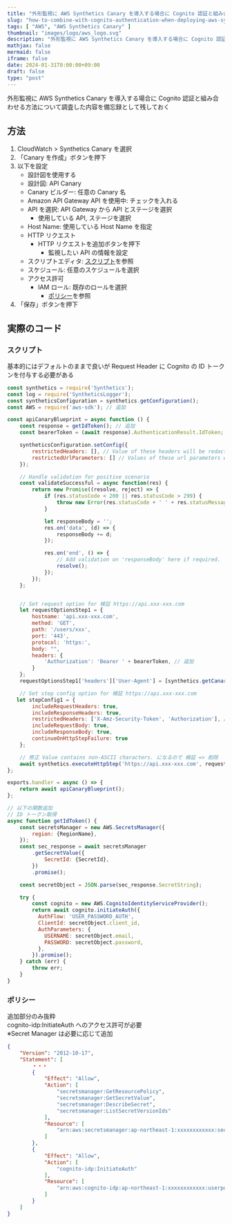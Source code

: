 ```yaml
---
title: "外形監視に AWS Synthetics Canary を導入する場合に Cognito 認証と組み合わせる方法"
slug: "how-to-combine-with-cognito-authentication-when-deploying-aws-synthetics-canary-for-external-monitoring"
tags: [ "AWS", "AWS Synthetics Canary" ]
thumbnail: "images/logo/aws_logo.svg"
description: "外形監視に AWS Synthetics Canary を導入する場合に Cognito 認証と組み合わせる方法について調査した内容を備忘録として残しておく"
mathjax: false
mermaid: false
iframe: false
date: 2024-01-31T0:00:00+09:00
draft: false
type: "post"
---
```


外形監視に AWS Synthetics Canary を導入する場合に Cognito 認証と組み合わせる方法について調査した内容を備忘録として残しておく

## 方法

1. CloudWatch > Synthetics Canary を選択
2. 「Canary を作成」ボタンを押下
3. 以下を設定
    * 設計図を使用する
    * 設計図: API Canary
    * Canary ビルダー: 任意の Canary 名
    * Amazon API Gateway API を使用中: チェックを入れる
    * API を選択: API Gateway から API とステージを選択
      * 使用している API, ステージを選択
    * Host Name: 使用している Host Name を指定
    * HTTP リクエスト
      * HTTP リクエストを追加ボタンを押下
        * 監視したい API の情報を設定
    * スクリプトエディタ: [スクリプト](#スクリプト)を参照
    * スケジュール: 任意のスケジュールを選択
    * アクセス許可
      * IAM ロール: 既存のロールを選択
        * [ポリシー](#ポリシー)を参照
4. 「保存」ボタンを押下

## 実際のコード

### スクリプト

基本的にはデフォルトのままで良いが Request Header に Cognito の ID トークンを付与する必要がある

```.js
const synthetics = require('Synthetics');
const log = require('SyntheticsLogger');
const syntheticsConfiguration = synthetics.getConfiguration();
const AWS = require('aws-sdk'); // 追加

const apiCanaryBlueprint = async function () {
    const response = getIdToken(); // 追加
    const bearerToken = (await response).AuthenticationResult.IdToken; // 追加

    syntheticsConfiguration.setConfig({
        restrictedHeaders: [], // Value of these headers will be redacted from logs and reports
        restrictedUrlParameters: [] // Values of these url parameters will be redacted from logs and reports
    });

    // Handle validation for positive scenario
    const validateSuccessful = async function(res) {
        return new Promise((resolve, reject) => {
            if (res.statusCode < 200 || res.statusCode > 299) {
                throw new Error(res.statusCode + ' ' + res.statusMessage);
            }

            let responseBody = '';
            res.on('data', (d) => {
                responseBody += d;
            });

            res.on('end', () => {
                // Add validation on 'responseBody' here if required.
                resolve();
            });
        });
    };


    // Set request option for 検証 https://api.xxx-xxx.com
    let requestOptionsStep1 = {
        hostname: 'api.xxx-xxx.com',
        method: 'GET',
        path: '/users/xxx',
        port: '443',
        protocol: 'https:',
        body: "",
        headers: {
            'Authorization': 'Bearer ' + bearerToken, // 追加
        }
    };
    requestOptionsStep1['headers']['User-Agent'] = [synthetics.getCanaryUserAgentString(), requestOptionsStep1['headers']['User-Agent']].join(' ');

    // Set step config option for 検証 https://api.xxx-xxx.com
   let stepConfig1 = {
        includeRequestHeaders: true,
        includeResponseHeaders: true,
        restrictedHeaders: ['X-Amz-Security-Token', 'Authorization'], // Restricted header values do not appear in report generated.
        includeRequestBody: true,
        includeResponseBody: true,
        continueOnHttpStepFailure: true
    };

    // 修正 Value contains non-ASCII characters. になるので 検証 => 削除
    await synthetics.executeHttpStep('https://api.xxx-xxx.com', requestOptionsStep1, validateSuccessful, stepConfig1);
};

exports.handler = async () => {
    return await apiCanaryBlueprint();
};

// 以下の関数追加
// ID トークン取得
async function getIdToken() {
    const secretsManager = new AWS.SecretsManager({
        region: {RegionName},
    });
    const sec_response = await secretsManager
        .getSecretValue({
            SecretId: {SecretId},
        })
        .promise();

    const secretObject = JSON.parse(sec_response.SecretString);

    try {
        const cognito = new AWS.CognitoIdentityServiceProvider();
        return await cognito.initiateAuth({
          AuthFlow: 'USER_PASSWORD_AUTH',
          ClientId: secretObject.client_id,
          AuthParameters: {
            USERNAME: secretObject.email,
            PASSWORD: secretObject.password,
          },
        }).promise();
    } catch (err) {
        throw err;
    }
}
```

### ポリシー

追加部分のみ抜粋  
cognito-idp:InitiateAuth へのアクセス許可が必要  
※Secret Manager は必要に応じて追加

```.json
{
    "Version": "2012-10-17",
    "Statement": [
        ・・・
        {
            "Effect": "Allow",
            "Action": [
                "secretsmanager:GetResourcePolicy",
                "secretsmanager:GetSecretValue",
                "secretsmanager:DescribeSecret",
                "secretsmanager:ListSecretVersionIds"
            ],
            "Resource": [
                "arn:aws:secretsmanager:ap-northeast-1:xxxxxxxxxxxx:secret:*"
            ]
        },
        {
            "Effect": "Allow",
            "Action": [
                "cognito-idp:InitiateAuth"
            ],
            "Resource": [
                "arn:aws:cognito-idp:ap-northeast-1:xxxxxxxxxxxx:userpool/ap-northeast-1_xxxxxxxxx"
            ]
        }
    ]
}
```

